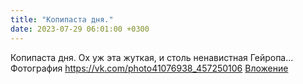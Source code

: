 ```yaml
---
title: "Копипаста дня."
date: 2023-07-29 06:01:00 +0300
---
```


Копипаста дня.
Ох уж эта жуткая, и столь ненавистная Гейропа...
Фотография
<a class="vk-attach" href="https://vk.com/photo41076938_457250106">https://vk.com/photo41076938_457250106</a>
<a class="vk-attach" href="https://vk.com/photo41076938_457250106">Вложение</a>
